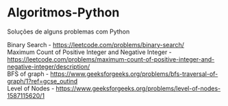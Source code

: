# Algoritmos-Python
Soluções de alguns problemas com Python

Binary Search -  https://leetcode.com/problems/binary-search/ </br>
Maximum Count of Positive Integer and Negative Integer - https://leetcode.com/problems/maximum-count-of-positive-integer-and-negative-integer/description/ </br>
BFS of graph - https://www.geeksforgeeks.org/problems/bfs-traversal-of-graph/1?ref=gcse_outind </br>
Level of Nodes - https://www.geeksforgeeks.org/problems/level-of-nodes-1587115620/1
